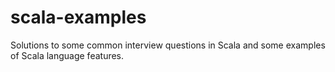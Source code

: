 # scala-examples
Solutions to some common interview questions in Scala and some examples of Scala language features.

